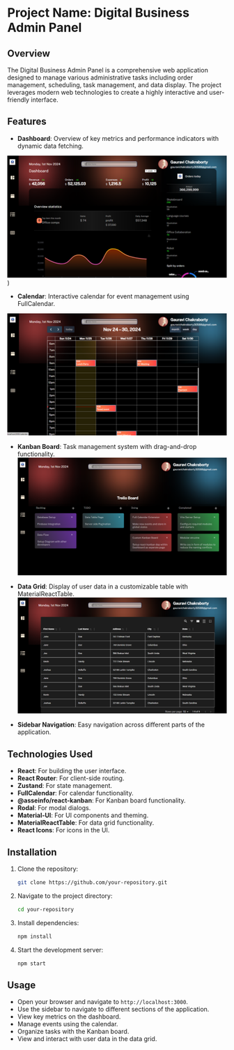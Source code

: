 # Project Name: Digital Business Admin Panel

## Overview

The Digital Business Admin Panel is a comprehensive web application designed to manage various administrative tasks including order management, scheduling, task management, and data display. The project leverages modern web technologies to create a highly interactive and user-friendly interface.

## Features

- **Dashboard**: Overview of key metrics and performance indicators with dynamic data fetching.

![alt text](https://github.com/saigauravi/Digital_Business_Admin_Panel/blob/e87caa2a05b5d1eaaf4c2748abb03148fbda1fe1/Digital_Business_Admin-Panel/assetsforReadme/Dashboard%20.png))


- **Calendar**: Interactive calendar for event management using FullCalendar.

![alt text](https://github.com/saigauravi/Digital_Business_Admin_Panel/blob/c61cb431501edcbf77fe593da072286c1c7847fb/Digital_Business_Admin-Panel/assetsforReadme/Calendar%20.png)


- **Kanban Board**: Task management system with drag-and-drop functionality.
![alt text](https://github.com/saigauravi/Digital_Business_Admin_Panel/blob/e87caa2a05b5d1eaaf4c2748abb03148fbda1fe1/Digital_Business_Admin-Panel/assetsforReadme/TrelloBoard.png)


- **Data Grid**: Display of user data in a customizable table with MaterialReactTable. 
![alt text](https://github.com/saigauravi/Digital_Business_Admin_Panel/blob/e87caa2a05b5d1eaaf4c2748abb03148fbda1fe1/Digital_Business_Admin-Panel/assetsforReadme/Datagrid.png
)



- **Sidebar Navigation**: Easy navigation across different parts of the application.

## Technologies Used

- **React**: For building the user interface.
- **React Router**: For client-side routing.
- **Zustand**: For state management.
- **FullCalendar**: For calendar functionality.
- **@asseinfo/react-kanban**: For Kanban board functionality.
- **Rodal**: For modal dialogs.
- **Material-UI**: For UI components and theming.
- **MaterialReactTable**: For data grid functionality.
- **React Icons**: For icons in the UI.


## Installation

1. Clone the repository:
    ```bash
    git clone https://github.com/your-repository.git
    ```
2. Navigate to the project directory:
    ```bash
    cd your-repository
    ```
3. Install dependencies:
    ```bash
    npm install
    ```
4. Start the development server:
    ```bash
    npm start
    ```

## Usage

- Open your browser and navigate to `http://localhost:3000`.
- Use the sidebar to navigate to different sections of the application.
- View key metrics on the dashboard.
- Manage events using the calendar.
- Organize tasks with the Kanban board.
- View and interact with user data in the data grid.

